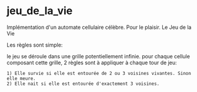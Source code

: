 # jeu_de_la_vie
Implémentation d'un automate cellulaire célèbre. Pour le plaisir.
Le Jeu de la Vie

Les règles sont simple:

le jeu se déroule dans une grille potentiellement infinie.
pour chaque cellule composant cette grille, 2 règles sont à appliquer à chaque tour de jeu:

    1) Elle survie si elle est entourée de 2 ou 3 voisines vivantes. Sinon elle meure.
    2) Elle nait si elle est entourée d'exactement 3 voisines.
